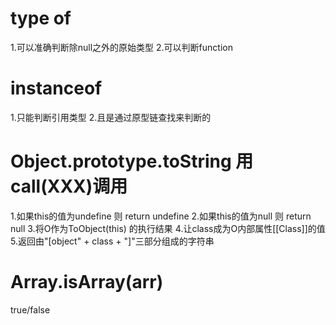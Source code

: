 # type of
1.可以准确判断除null之外的原始类型
2.可以判断function

# instanceof
1.只能判断引用类型
2.且是通过原型链查找来判断的

# Object.prototype.toString 用call(XXX)调用
1.如果this的值为undefine 则 return undefine
2.如果this的值为null 则 return null
3.将O作为ToObject(this) 的执行结果
4.让class成为O内部属性[[Class]]的值
5.返回由"[object" + class + "]"三部分组成的字符串

# Array.isArray(arr)
true/false